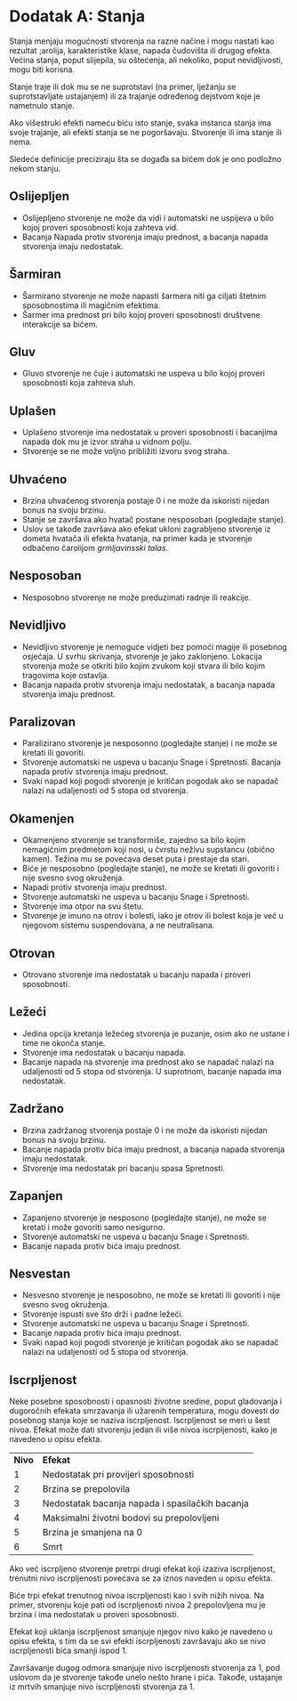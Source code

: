 # Dodatak A: Stanja

Stanja menjaju mogućnosti stvorenja na razne načine i mogu nastati kao rezultat ;arolija, karakteristike klase, napada čudovišta ili drugog efekta. Većina stanja, poput slijepila, su oštećenja, ali nekoliko, poput nevidljivosti, mogu biti korisna.

Stanje traje ili dok mu se ne suprotstavi (na primer, lježanju se suprotstavljate ustajanjem) ili za trajanje određenog dejstvom koje je nametnulo stanje.

Ako višestruki efekti nameću biću isto stanje, svaka instanca stanja ima svoje trajanje, ali efekti stanja se ne pogoršavaju. Stvorenje ili ima stanje ili nema.

Sledeće definicije preciziraju šta se događa sa bićem dok je ono podložno nekom stanju.


## Oslijepljen

* Oslijepljeno stvorenje ne može da vidi i automatski ne uspijeva u bilo kojoj proveri sposobnosti koja zahteva vid.
* Bacanja Napada protiv stvorenja imaju prednost, a bacanja napada stvorenja imaju nedostatak.


## Šarmiran

* Šarmirano stvorenje ne može napasti šarmera niti ga ciljati štetnim sposobnostima ili magičnim efektima.
* Šarmer ima prednost pri bilo kojoj proveri sposobnosti društvene interakcije sa bićem.


## Gluv

* Gluvo stvorenje ne čuje i automatski ne uspeva u bilo kojoj proveri sposobnosti koja zahteva sluh.


## Uplašen

* Uplašeno stvorenje ima nedostatak u proveri sposobnosti i bacanjima napada dok mu je izvor straha u vidnom polju.
* Stvorenje se ne može voljno približiti izvoru svog straha.


## Uhvaćeno

* Brzina uhvaćenog stvorenja postaje 0 i ne može da iskoristi nijedan bonus na svoju brzinu.
* Stanje se završava ako hvatač postane nesposoban (pogledajte stanje).
* Uslov se takođe završava ako efekat ukloni zagrabljeno stvorenje iz dometa hvatača ili efekta hvatanja, na primer kada je stvorenje odbačeno čarolijom _grmljavinsski talas_.


## Nesposoban

* Nesposobno stvorenje ne može preduzimati radnje ili reakcije.


## Nevidljivo

* Nevidljivo stvorenje je nemoguće vidjeti bez pomoći magije ili posebnog osjećaja. U svrhu skrivanja, stvorenje je jako zaklonjeno. Lokacija stvorenja može se otkriti bilo kojim zvukom koji stvara ili bilo kojim tragovima koje ostavlja.
* Bacanja napada protiv stvorenja imaju nedostatak, a bacanja napada stvorenja imaju prednost.


## Paralizovan

* Paralizirano stvorenje je nesposonno (pogledajte stanje) i ne može se kretati ili govoriti.
* Stvorenje automatski ne uspeva u bacanju Snage i Spretnosti. Bacanja napada protiv stvorenja imaju prednost.
* Svaki napad koji pogodi stvorenje je kritičan pogodak ako se napadač nalazi na udaljenosti od 5 stopa od stvorenja.


## Okamenjen

* Okamenjeno stvorenje se transformiše, zajedno sa bilo kojim nemagičnim predmetom koji nosi, u čvrstu neživu supstancu (obično kamen). Težina mu se povećava deset puta i prestaje da stari.
* Biće je nesposobno (pogledajte stanje), ne može se kretati ili govoriti i nije svesno svog okruženja.
* Napadi protiv stvorenja imaju prednost.
* Stvorenje automatski ne uspeva u bacanju Snage i Spretnosti.
* Stvorenje ima otpor na svu štetu.
* Stvorenje je imuno na otrov i bolesti, iako je otrov ili bolest koja je već u njegovom sistemu suspendovana, a ne neutralisana.


## Otrovan

* Otrovano stvorenje ima nedostatak u bacanju napada i proveri sposobnosti.


## Ležeći

* Jedina opcija kretanja ležećeg stvorenja je puzanje, osim ako ne ustane i time ne okonča stanje.
* Stvorenje ima nedostatak u bacanju napada.
* Bacanje napada na stvorenje ima prednost ako se napadač nalazi na udaljenosti od 5 stopa od stvorenja. U suprotnom, bacanje napada ima nedostatak.


## Zadržano

* Brzina zadržanog stvorenja postaje 0 i ne može da iskoristi nijedan bonus na svoju brzinu.
* Bacanje napada protiv bića imaju prednost, a bacanja napada stvorenja imaju nedostatak.
* Stvorenje ima nedostatak pri bacanju spasa Spretnosti.


## Zapanjen

* Zapanjeno stvorenje je nesposono (pogledajte stanje), ne može se kretati i može govoriti samo nesigurno.
* Stvorenje automatski ne uspeva u bacanju Snage i Spretnosti.
* Bacanje napada protiv bića imaju prednost.


## Nesvestan

* Nesvesno stvorenje je nesposobno, ne može se kretati ili govoriti i nije svesno svog okruženja.
* Stvorenje ispusti sve što drži i padne ležeći.
* Stvorenje automatski ne uspeva u bacanju Snage i Spretnosti.
* Bacanje napada protiv bića imaju prednost.
* Svaki napad koji pogodi stvorenje je kritičan pogodak ako se napadač nalazi na udaljenosti od 5 stopa od stvorenja.


## Iscrpljenost

Neke posebne sposobnosti i opasnosti životne sredine, poput gladovanja i dugoročnih efekata smrzavanja ili užarenih temperatura, mogu dovesti do posebnog stanja koje se naziva iscrpljenost. Iscrpljenost se meri u šest nivoa. Efekat može dati stvorenju jedan ili više nivoa iscrpljenosti, kako je navedeno u opisu efekta.

<table>
    <tr>
        <td> <strong> Nivo </strong>
        </td>
        <td> <strong> Efekat </strong>
        </td>
    </tr>
    <tr>
        <td> 1
        </td>
        <td> Nedostatak pri provijeri sposobnosti
        </td>
    </tr>
    <tr>
        <td> 2
        </td>
        <td> Brzina se prepolovila
        </td>
    </tr>
    <tr>
        <td> 3
        </td>
        <td> Nedostatak bacanja napada i spasilačkih bacanja
        </td>
    </tr>
    <tr>
        <td> 4
        </td>
        <td> Maksimalni životni bodovi su prepolovljeni
        </td>
    </tr>
    <tr>
        <td> 5
        </td>
        <td> Brzina je smanjena na 0
        </td>
    </tr>
    <tr>
        <td> 6
        </td>
        <td> Smrt
        </td>
    </tr>
</table>

Ako već iscrpljeno stvorenje pretrpi drugi efekat koji izaziva iscrpljenost, trenutni nivo iscrpljenosti povećava se za iznos naveden u opisu efekta.

Biće trpi efekat trenutnog nivoa iscrpljenosti kao i svih nižih nivoa. Na primer, stvorenju koje pati od iscrpljenosti nivoa 2 prepolovljena mu je brzina i ima nedostatak u proveri sposobnosti.

Efekat koji uklanja iscrpljenost smanjuje njegov nivo kako je navedeno u opisu efekta, s tim da se svi efekti iscrpljenosti završavaju ako se nivo iscrpljenosti bića smanji ispod 1.

Završavanje dugog odmora smanjuje nivo iscrpljenosti stvorenja za 1, pod uslovom da je stvorenje takođe unelo nešto hrane i pića. Takođe, ustajanje iz mrtvih smanjuje nivo iscrpljenosti stvorenja za 1.